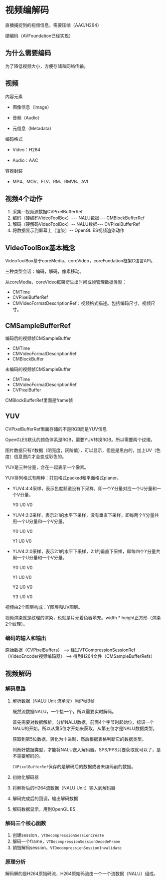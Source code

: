 # 视频编解码

直播捕捉到的视频信息，需要压缩（AAC/H264）

硬编码（AVFoundation已经实现）

## 为什么需要编码

为了降低视频大小，方便存储和网络传输。

## 视频

内容元素

- 图像信息（Image）

- 音频（Audio）
- 元信息（Metadata）

编码格式

- Video：H264

- Audio：AAC

容器封装

- MP4、MOV、FLV、RM、RMVB、AVI

## 视频4个动作

1. 采集--视频源数据CVPixelBufferRef
2. 编码（硬编码VideoToolBox）--- NALU数据--- CMBlockBufferRef
3. 解码（硬解码VideoToolBox）--  NALU数据--- CVPixelBufferRef
4. 将数据显示到屏幕上（渲染）-- OpenGL ES视频渲染动作

## VideoToolBox基本概念

VideoToolBox基于coreMedia，coreVideo，coreFundation框架C语言API。

三种类型会话：编码，解码，像素移动。

从coreMedia，coreVideo框架衍生出时间或帧管理数据类型：

- CMTime
- CVPixelBufferRef
- CMVideoFormatDescriptionRef：视频格式描述。包括编码尺寸，视频尺寸。

## CMSampleBufferRef

编码后的视频帧CMSampleBuffer

- CMTime
- CMVideoFormatDescriptionRef
- CMBlockBuffer

未编码的视频帧CMSampleBuffer

- CMTime
- CMVideoFormatDescriptionRef
- CVPixelBuffer

CMBlockBufferRef里面是frame帧

## YUV

CVPixelBufferRef里面存储的不是RGB而是YUV信息

OpenGLES默认的颜色体系是RGB，需要YUV转换RGB。所以需要两个纹理。

图片数据只有Y数据（明亮度，灰阶值），可以显示，但是是黑白的，加上UV（色度）信息图片才会变成彩色的。

YUV是三种分量，合在一起表示一个像素。

YUV排列格式有两种：打包格式packed和平面格式planer。

- YUV4:4:4采样，表示色度频道没有下采样，即一个Y分量对应一个U分量和一个V分量。

  Y0 U0 V0

- YUV4:2:2采样，表示2:1的水平下采样，没有垂直下采样，即每两个Y分量共用一个U分量和一个V分量。

  Y0 U0 V0

  Y1 U0 V0

- YUV4:2:0采样，表示2:1的水平下采样，2:1的垂直下采样，即每四个Y分量共用一个U分量和一个V分量。

  Y0 U0 V0

  Y1 U0 V0

  Y2 U0 V0

  Y3 U0 V0

视频由2个图层构成：Y图层和UV图层。

视频渲染就是纹理的渲染，也就是片元着色器填充。width * height正方形（渲染2个纹理）。

### 编码的输入和输出

原始数据（CVPixelBuffers） --> 经过VTCompressionSessionRef（VideoEncoder视频编码器） --> 得到H264文件（CMSampleBufferRefs）

## 视频解码

### 解码思路

1. 解析数据（NALU Unit 流单元）I帧P帧B帧

   既然流数据NALU，一个接一个，所以需要实时解码。

   首先需要对数据解析，分析NALU数据，前面4个字节时起始位，标识一个NALU的开始，所以从第5位才开始来获取，从第五位才是NALU数据类型。

   获取到第5位数据，转化为十进制，然后根据表格判断它的数据类型。

   判断好数据类型，才能将NALU送入解码器。SPS/PPS只要获取就可以了，是不需要解码的。

   `CVPixelBufferRef`保存的是解码后的数据或者未编码前的数据。

2. 初始化解码器

3. 将解析后的H264流数据（NALU Unit）输入到解码器

4. 解码完成后的回调，输出解码数据

5. 解码数据显示，用到OpenGL ES

### 解码三个核心函数

1. 创建session，`VTDecompressionSessionCreate`
2. 解码一个frame，`VTDecompressionSessionDecodeFrame`
3. 销毁解码session，`VTDecompressionSessionInvalidate`

### 原理分析

解码解的是H264原始码流，H264原始码流由一个一个流数据（NALU）组成。





